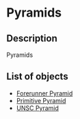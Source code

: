 # Pyramids

## Description

Pyramids

## List of objects

* [Forerunner Pyramid](forerunner-pyramid.md)
* [Primitive Pyramid](primitive-pyramid.md)
* [UNSC Pyramid](unsc-pyramid.md)
